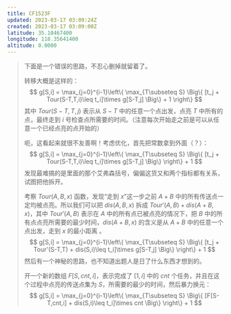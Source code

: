 ```yaml
---
title: CF1523F
updated: 2023-03-17 03:09:24Z
created: 2023-03-17 03:09:00Z
latitude: 35.10467400
longitude: 118.35641400
altitude: 0.0000
---
```



> 下面是一个错误的思路，不忍心删掉就留着了。
>
> 转移大概是这样的：
> $$
g[S,i] = \max_{j=0}^{i-1}\left\{ \max_{T\subseteq S} \Big\{ [t_j + Tour(S-T,T,i)\leq t_i]\times g[S-T,j] \Big\} + 1 \right\}
> $$
> 其中 $Tour(S-T,T,j)$ 表示从 $S-T$ 中的任意一个点出发，点亮 $T$ 中所有的点，最终走到 $i$ 号检查点所需要的时间。（注意每次开始走之前是可以从任意一个已经点亮的点开始的）
>
> 呃，这看起来就很不友善啊！考虑优化，首先把常数拿到外面（？）：
> $$
g[S,i] = \max_{j=0}^{i-1}\left\{ \max_{T\subseteq S} \Big\{ [t_j + Tour(S-T,T,i)\leq t_i]\times g[S-T,j] \Big\} \right\} + 1
> $$
> 发现最难搞的是里面的那个艾弗森括号，偏偏这货又和两个指标都有关系，试图把他拆开。
>
> 考察 $Tour(A,B,x)$ 函数，发现“走到 $x$”这一步之前 $A+B$ 中的所有传送点一定均被点亮。所以我们可以把 $dis(A,B,x)$ 拆成 $Tour'(A,B) + dis(A+B,x)$，其中 $Tour'(A,B)$ 表示在 $A$ 中的所有点已被点亮的情况下，把 $B$ 中的所有点点亮所需要的最少时间，$dis(A+B,x)$ 的含义是从 $A+B$ 中的任意一个点出发，走到 $x$ 的最小距离 。
> $$
g[S,i] = \max_{j=0}^{i-1}\left\{ \max_{T\subseteq S} \Big\{ [t_j + Tour'(S-T,T) + dis(S,i)\leq t_i]\times g[S-T,j] \Big\} \right\} + 1
> $$
> 然后有一个神秘的思路，也不知道出题人是日了什么东西才想到的。
>
> 开一个新的数组 $F[S,cnt,i]$，表示完成了 $[1,i]$ 中的 $cnt$ 个任务，并且在这个过程中点亮的传送点集为 $S$，所需要的最少的时间，然后暴力换元：
> $$
g[S,i] = \max_{j=0}^{i-1}\left\{ \max_{T\subseteq S} \Big\{ [F[S-T,cnt,i] + dis(S,i)\leq t_i]\times cnt \Big\} \right\} + 1
> $$